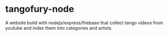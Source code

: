 # tangofury-node

A website build with nodejs/express/firebase that collect tango videos from youtube and index them into categories and artists.
